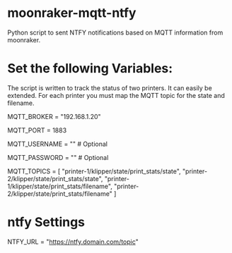 # moonraker-mqtt-ntfy
Python script to sent NTFY notifications based on MQTT information from moonraker.

# Set the following Variables:
The script is written to track the status of two printers. It can easily be extended. For each printer you must map the MQTT topic for the state and filename.

MQTT_BROKER = "192.168.1.20"

MQTT_PORT = 1883 

MQTT_USERNAME = ""  # Optional

MQTT_PASSWORD = ""  # Optional

MQTT_TOPICS = [
    "printer-1/klipper/state/print_stats/state",
    "printer-2/klipper/state/print_stats/state",
    "printer-1/klipper/state/print_stats/filename",
    "printer-2/klipper/state/print_stats/filename"
]

# ntfy Settings

NTFY_URL = "https://ntfy.domain.com/topic"
